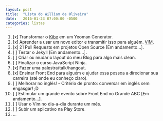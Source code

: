 ```yaml
---
layout: post
title:  "Lista do William de Oliveira"
date:   2016-01-23 07:00:00 -0500
categories: listas
---
```


1. [x] Transformar o [Kibe](https://github.com/woliveiras/kibe) em um Yeoman Generator.
1. [x] Aprender a usar um novo editor e transmitir isso para alguém. [VIM](https://github.com/woliveiras/vim-noobs).
1. [x] 21 Pull Requests em projetos Open Source [Em andamento...].
1. [ ] Testar o Jekyll  [Em andamento...].
1. [ ] Criar ou mudar o layout do meu Blog para algo mais clean.
1. [ ] Finalizar o curso JavaScript Ninja.
1. [x] Fazer uma palestra/talk/hangout.
1. [x] Ensinar Front End para alguém e ajudar essa pessoa a direcionar sua carreira (até onde eu conheço claro).
1. [ ] Melhorar no inglês! - Critério de pronto: conversar em inglês sem engasgar! ;D
1. [ ] Estimular um grande evento sobre Front End no Grande ABC [Em andamento...].
1. [ ] Usar o Vim no dia-a-dia durante um mês.
1. [ ] Subir um aplicativo na Play Store.
1. ...
